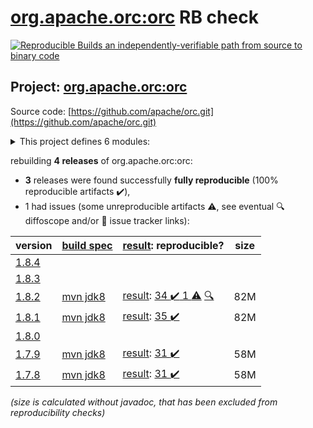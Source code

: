 [org.apache.orc:orc](https://central.sonatype.com/artifact/org.apache.orc/orc/1.8.2/versions) RB check
=======

[![Reproducible Builds](https://reproducible-builds.org/images/logos/rb.svg) an independently-verifiable path from source to binary code](https://reproducible-builds.org/)

## Project: [org.apache.orc:orc](https://central.sonatype.com/artifact/org.apache.orc/orc/1.8.2/versions)

Source code: [https://github.com/apache/orc.git](https://github.com/apache/orc.git)

<details><summary>This project defines 6 modules:</summary>

* [org.apache.orc:orc](https://central.sonatype.com/artifact/org.apache.orc/orc/1.8.2)
* [org.apache.orc:orc-core](https://central.sonatype.com/artifact/org.apache.orc/orc-core/1.8.2)
* [org.apache.orc:orc-examples](https://central.sonatype.com/artifact/org.apache.orc/orc-examples/1.8.2)
* [org.apache.orc:orc-mapreduce](https://central.sonatype.com/artifact/org.apache.orc/orc-mapreduce/1.8.2)
* [org.apache.orc:orc-shims](https://central.sonatype.com/artifact/org.apache.orc/orc-shims/1.8.2)
* [org.apache.orc:orc-tools](https://central.sonatype.com/artifact/org.apache.orc/orc-tools/1.8.2)
</details>

rebuilding **4 releases** of org.apache.orc:orc:
- **3** releases were found successfully **fully reproducible** (100% reproducible artifacts :heavy_check_mark:),
- 1 had issues (some unreproducible artifacts :warning:, see eventual :mag: diffoscope and/or :memo: issue tracker links):

| version | [build spec](/BUILDSPEC.md) | [result](https://reproducible-builds.org/docs/jvm/): reproducible? | size |
| -- | --------- | ------ | -- |
| [1.8.4](https://central.sonatype.com/artifact/org.apache.orc/orc/1.8.4/pom) | | | |
| [1.8.3](https://central.sonatype.com/artifact/org.apache.orc/orc/1.8.3/pom) | | | |
| [1.8.2](https://central.sonatype.com/artifact/org.apache.orc/orc/1.8.2/pom) | [mvn jdk8](orc-1.8.2.buildspec) | [result](orc-1.8.2.buildinfo): [34 :heavy_check_mark:  1 :warning:](orc-1.8.2.buildcompare) [:mag:](orc-1.8.2.diffoscope) | 82M |
| [1.8.1](https://central.sonatype.com/artifact/org.apache.orc/orc/1.8.1/pom) | [mvn jdk8](orc-1.8.1.buildspec) | [result](orc-1.8.1.buildinfo): [35 :heavy_check_mark: ](orc-1.8.1.buildcompare) | 82M |
| [1.8.0](https://central.sonatype.com/artifact/org.apache.orc/orc/1.8.0/pom) | | | |
| [1.7.9](https://central.sonatype.com/artifact/org.apache.orc/orc/1.7.9/pom) | [mvn jdk8](orc-1.7.9.buildspec) | [result](orc-1.7.9.buildinfo): [31 :heavy_check_mark: ](orc-1.7.9.buildcompare) | 58M |
| [1.7.8](https://central.sonatype.com/artifact/org.apache.orc/orc/1.7.8/pom) | [mvn jdk8](orc-1.7.8.buildspec) | [result](orc-1.7.8.buildinfo): [31 :heavy_check_mark: ](orc-1.7.8.buildcompare) | 58M |

<i>(size is calculated without javadoc, that has been excluded from reproducibility checks)</i>
